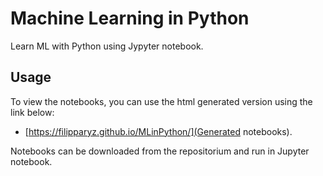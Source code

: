 # Machine Learning in Python
Learn ML with Python using Jypyter notebook.

## Usage
To view the notebooks, you can use the html generated version using the link below:
- [https://filipparyz.github.io/MLinPython/](Generated notebooks).

Notebooks can be downloaded from the repositorium and run in Jupyter notebook.